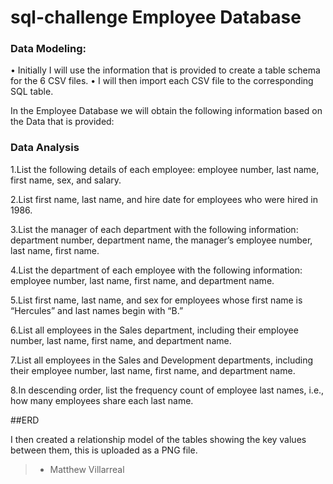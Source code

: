 # sql-challenge Employee Database

### Data Modeling:

•	Initially I will use the information that is provided to create a table schema for the 6 CSV files.
•	I will then import each CSV file to the corresponding SQL table.

In the Employee Database we will obtain the following information based on the Data that is provided:

### Data Analysis

1.List the following details of each employee: employee number, last name, first name, sex, and salary.

2.List first name, last name, and hire date for employees who were hired in 1986.

3.List the manager of each department with the following information: department number, department name, the manager’s employee number, last name, first name.

4.List the department of each employee with the following information: employee number, last name, first name, and department name.

5.List first name, last name, and sex for employees whose first name is “Hercules” and last names begin with “B.”

6.List all employees in the Sales department, including their employee number, last name, first name, and department name.

7.List all employees in the Sales and Development departments, including their employee number, last name, first name, and department name.

8.In descending order, list the frequency count of employee last names, i.e., how many employees share each last name.

##ERD

I then created a relationship model of the tables showing the key values between them, this is uploaded as a PNG file.

>- Matthew Villarreal

